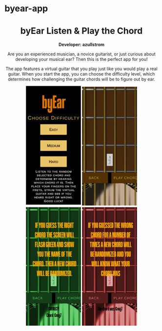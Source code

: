 # byear-app

<div align="center">
  
  <h1>
    byEar 
    Listen & Play the Chord
  </h1>
    
  <b>Developer: azullstrom</b>

  <p>
  Are you an experienced musician, a novice guitarist, or just curious about developing your musical ear? Then this is the perfect app for you!
  
  The app features a virtual guitar that you play just like you would play a real guitar. When you start the app, you can choose the difficulty level, which determines how challenging the guitar chords will be to figure out by ear.
  </p>

  <img src='byEarStartMenu1242x2688.jpg' width='180'>
  <img src='byEarMain1242x2688.jpg' width='180'>
  <img src='byEarMainGreen1242x2688.jpg' width='180'>
  <img src='byEarMainRed1242x2688.jpg' width='180'>

</div>

